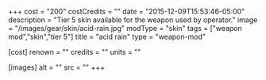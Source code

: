 +++
cost = "200"
costCredits = ""
date = "2015-12-09T15:53:46-05:00"
description = "Tier 5 skin available for the weapon used by operator."
image = "/images/gear/skin/acid-rain.jpg"
modType = "skin"
tags = ["weapon mod","skin","tier 5"]
title = "acid rain"
type = "weapon-mod"

[cost]
  renown = ""
  credits = ""
  units = ""

[images]
  alt = ""
  src = ""
+++
